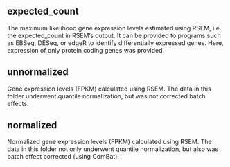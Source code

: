 expected_count
--------------
The maximum likelihood gene expression levels estimated using RSEM, i.e. the expected_count in RSEM’s output. It can be provided to programs such as EBSeq, DESeq, or edgeR to identify differentially expressed genes. Here, expression of only protein coding genes was provided.


unnormalized
--------------
Gene expression levels (FPKM) calculated using RSEM. The data in this folder underwent quantile normalization, but was not corrected batch effects.


normalized
--------------
Normalized gene expression levels (FPKM) calculated using RSEM. The data in this folder not only underwent quantile normalization, but also was batch effect corrected (using ComBat).
